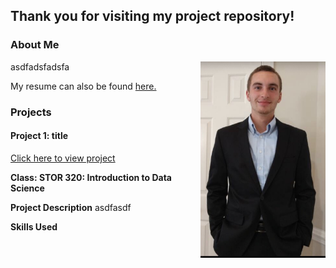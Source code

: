 ## Thank you for visiting my project repository!

### About Me

<img align="right" width="200" src="IMG_3768.jpg">

asdfadsfadsfa

My resume can also be found 
<a href="Alexander_Huml_Resume2.pdf" title="ACHumlResume">here.</a>

### Projects

#### Project 1: title
<a href="Final_Report_Template.html" title="STOR320 Final Project">Click here to view project</a>

**Class: STOR 320: Introduction to Data Science**

**Project Description** asdfasdf

**Skills Used** 
